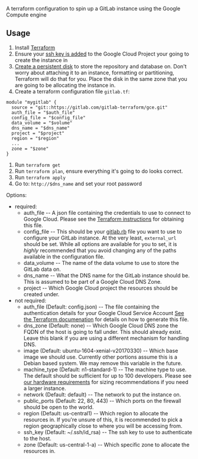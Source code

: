 A terraform configuration to spin up a GitLab instance using the Google Compute engine

## Usage
1. Install [Terraform](https://www.terraform.io/downloads.html)
1. Ensure your [ssh key is added](https://cloud.google.com/compute/docs/instances/adding-removing-ssh-keys) to the Google Cloud Project your going to create the instance in
1. [Create a persistent disk](https://cloud.google.com/compute/docs/disks/add-persistent-disk) to store the repository and database on. Don't worry about attaching it to an instance, formatting or partitioning, Terraform will do that for you. Place the disk in the same zone that you are going to be allocating the instance in.
1. Create a terraform configuration file `gitlab.tf`:
```
module "mygitlab" {
  source = "git::https://gitlab.com/gitlab-terraform/gce.git"
  auth_file = "$auth_file"
  config_file = "$config_file"
  data_volume = "$volume"
  dns_name = "$dns_name"
  project = "$project"
  region = "$region"
  ...
  zone = "$zone"
}
```
1. Run `terraform get`
1. Run `terraform plan`, ensure everything it's going to do looks correct.
1. Run `terraform apply`
1. Go to: `http://$dns_name` and set your root password

Options:
  * required:
    * auth_file -- A json file containing the credentials to use to connect to Google Cloud. Please see the [Terraform instructions](https://www.terraform.io/docs/providers/google/index.html#authentication-json-file) for obtaining this file.
    * config_file -- This should be your [gitlab.rb](https://gitlab.com/gitlab-org/omnibus-gitlab/blob/master/files/gitlab-config-template/gitlab.rb.template) file you want to use to configure your GitLab instance. At the very least, `external_url` should be set. While all options are available for you to set, it is *highly* recommended that you avoid changing any of the paths available in the configuration file.
    * data_volume -- The name of the data volume to use to store the GitLab data on.
    * dns_name -- What the DNS name for the GitLab instance should be. This is assumed to be part of a Google Cloud DNS Zone.
    * project -- Which Google Cloud project the resources should be created under.
  * not required:
    * auth_file (Default: config.json) -- The file containing the authentication details for your Google Cloud Service Account [See the Terraform documenation](https://www.terraform.io/docs/providers/google/index.html) for details on how to generate this file.
    * dns_zone (Default: none) -- Which Google Cloud DNS zone the FQDN of the host is going to fall under. This should already exist. Leave this blank if you are using a different mechanism for handling DNS.
    * image (Default: ubuntu-1604-xenial-v20170330) -- Which base image we should use. Currently other portions assume this is a Debian based system. We may remove this variable in the future.
    * machine_type (Default: n1-standard-1) -- The machine type to use. The default should be sufficient for up to 100 developers. Please see [our hardware requirements](https://docs.gitlab.com/ce/install/requirements.html#hardware-requirements) for sizing recommendations if you need a larger instance.
    * network (Default: default) -- The network to put the instance on.
    * public_ports (Default: 22, 80, 443) -- Which ports on the firewall should be open to the world.
    * region (Default: us-central1) -- Which region to allocate the resources in. If you're unsure of this, it is recommended to pick a region geographically close to where you will be accessing from.
    * ssh_key (Default: ~/.ssh/id_rsa) -- The ssh key to use to authenticate to the host.
    * zone (Default: us-central-1-a) -- Which specific zone to allocate the resources in.
